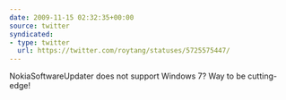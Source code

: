 ```yaml
---
date: 2009-11-15 02:32:35+00:00
source: twitter
syndicated:
- type: twitter
  url: https://twitter.com/roytang/statuses/5725575447/
---
```


NokiaSoftwareUpdater does not support Windows 7? Way to be cutting-edge!
